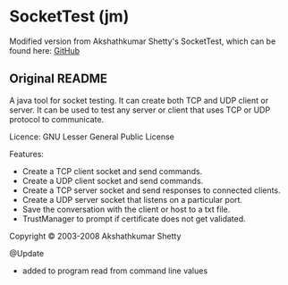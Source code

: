 # SocketTest (jm)

Modified version from Akshathkumar Shetty's SocketTest, which can be found here:
[GitHub](https://github.com/akshath/SocketTest)

## Original README

A java tool for socket testing. It can create both TCP and UDP client or server. It can be used to test any server or client that uses TCP or UDP protocol to communicate.

Licence: GNU Lesser General Public License

Features:
 * Create a TCP client socket and send commands.
 * Create a UDP client socket and send commands.
 * Create a TCP server socket and send responses to connected clients.
 * Create a UDP server socket that listens on a particular port.
 * Save the conversation with the client or host to a txt file.
 * TrustManager to prompt if certificate does not get validated.

Copyright © 2003-2008 Akshathkumar Shetty

@Update
 * added to program read from command line values
